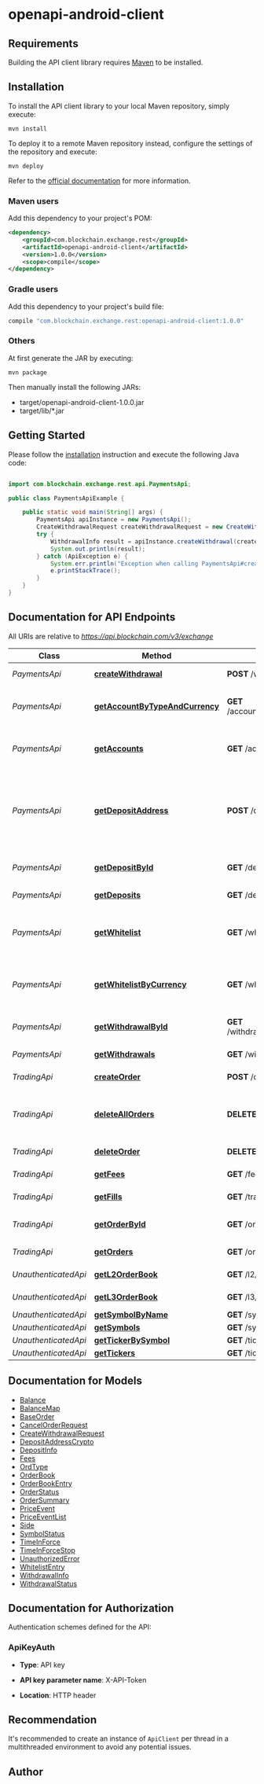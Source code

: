 # openapi-android-client

## Requirements

Building the API client library requires [Maven](https://maven.apache.org/) to be installed.

## Installation

To install the API client library to your local Maven repository, simply execute:

```shell
mvn install
```

To deploy it to a remote Maven repository instead, configure the settings of the repository and execute:

```shell
mvn deploy
```

Refer to the [official documentation](https://maven.apache.org/plugins/maven-deploy-plugin/usage.html) for more information.

### Maven users

Add this dependency to your project's POM:

```xml
<dependency>
    <groupId>com.blockchain.exchange.rest</groupId>
    <artifactId>openapi-android-client</artifactId>
    <version>1.0.0</version>
    <scope>compile</scope>
</dependency>
```

### Gradle users

Add this dependency to your project's build file:

```groovy
compile "com.blockchain.exchange.rest:openapi-android-client:1.0.0"
```

### Others

At first generate the JAR by executing:

    mvn package

Then manually install the following JARs:

- target/openapi-android-client-1.0.0.jar
- target/lib/*.jar

## Getting Started

Please follow the [installation](#installation) instruction and execute the following Java code:

```java

import com.blockchain.exchange.rest.api.PaymentsApi;

public class PaymentsApiExample {

    public static void main(String[] args) {
        PaymentsApi apiInstance = new PaymentsApi();
        CreateWithdrawalRequest createWithdrawalRequest = new CreateWithdrawalRequest(); // CreateWithdrawalRequest | 
        try {
            WithdrawalInfo result = apiInstance.createWithdrawal(createWithdrawalRequest);
            System.out.println(result);
        } catch (ApiException e) {
            System.err.println("Exception when calling PaymentsApi#createWithdrawal");
            e.printStackTrace();
        }
    }
}

```

## Documentation for API Endpoints

All URIs are relative to *https://api.blockchain.com/v3/exchange*

Class | Method | HTTP request | Description
------------ | ------------- | ------------- | -------------
*PaymentsApi* | [**createWithdrawal**](docs/PaymentsApi.md#createWithdrawal) | **POST** /withdrawals | Request a withdrawal
*PaymentsApi* | [**getAccountByTypeAndCurrency**](docs/PaymentsApi.md#getAccountByTypeAndCurrency) | **GET** /accounts/{account}/{currency} | Receive current account balances
*PaymentsApi* | [**getAccounts**](docs/PaymentsApi.md#getAccounts) | **GET** /accounts | Receive current account balances
*PaymentsApi* | [**getDepositAddress**](docs/PaymentsApi.md#getDepositAddress) | **POST** /deposits/{currency} | Get a deposit address. Currently only crypto currencies are supported
*PaymentsApi* | [**getDepositById**](docs/PaymentsApi.md#getDepositById) | **GET** /deposits/{depositId} | Get status about a deposit
*PaymentsApi* | [**getDeposits**](docs/PaymentsApi.md#getDeposits) | **GET** /deposits | Get a list of deposits
*PaymentsApi* | [**getWhitelist**](docs/PaymentsApi.md#getWhitelist) | **GET** /whitelist | Get a list of all whitelisted withdrawal accounts
*PaymentsApi* | [**getWhitelistByCurrency**](docs/PaymentsApi.md#getWhitelistByCurrency) | **GET** /whitelist/{currency} | Get a list of all whitelisted withdrawal accounts
*PaymentsApi* | [**getWithdrawalById**](docs/PaymentsApi.md#getWithdrawalById) | **GET** /withdrawals/{withdrawalId} | Get status about a withdrawal
*PaymentsApi* | [**getWithdrawals**](docs/PaymentsApi.md#getWithdrawals) | **GET** /withdrawals | Get a list of withdrawals
*TradingApi* | [**createOrder**](docs/TradingApi.md#createOrder) | **POST** /orders | Add an order
*TradingApi* | [**deleteAllOrders**](docs/TradingApi.md#deleteAllOrders) | **DELETE** /orders | Delete all open orders (of a symbol, if specified)
*TradingApi* | [**deleteOrder**](docs/TradingApi.md#deleteOrder) | **DELETE** /orders/{orderId} | Cancel a trade
*TradingApi* | [**getFees**](docs/TradingApi.md#getFees) | **GET** /fees | Get current fee level
*TradingApi* | [**getFills**](docs/TradingApi.md#getFills) | **GET** /trades | Get a list of filled orders
*TradingApi* | [**getOrderById**](docs/TradingApi.md#getOrderById) | **GET** /orders/{orderId} | Get a specific order
*TradingApi* | [**getOrders**](docs/TradingApi.md#getOrders) | **GET** /orders | Get a list orders
*UnauthenticatedApi* | [**getL2OrderBook**](docs/UnauthenticatedApi.md#getL2OrderBook) | **GET** /l2/{symbol} | L2 Order Book
*UnauthenticatedApi* | [**getL3OrderBook**](docs/UnauthenticatedApi.md#getL3OrderBook) | **GET** /l3/{symbol} | L3 Order Book
*UnauthenticatedApi* | [**getSymbolByName**](docs/UnauthenticatedApi.md#getSymbolByName) | **GET** /symbols/{symbol} | Symbols
*UnauthenticatedApi* | [**getSymbols**](docs/UnauthenticatedApi.md#getSymbols) | **GET** /symbols | Symbols
*UnauthenticatedApi* | [**getTickerBySymbol**](docs/UnauthenticatedApi.md#getTickerBySymbol) | **GET** /tickers/{symbol} | Price
*UnauthenticatedApi* | [**getTickers**](docs/UnauthenticatedApi.md#getTickers) | **GET** /tickers | Price


## Documentation for Models

 - [Balance](docs/Balance.md)
 - [BalanceMap](docs/BalanceMap.md)
 - [BaseOrder](docs/BaseOrder.md)
 - [CancelOrderRequest](docs/CancelOrderRequest.md)
 - [CreateWithdrawalRequest](docs/CreateWithdrawalRequest.md)
 - [DepositAddressCrypto](docs/DepositAddressCrypto.md)
 - [DepositInfo](docs/DepositInfo.md)
 - [Fees](docs/Fees.md)
 - [OrdType](docs/OrdType.md)
 - [OrderBook](docs/OrderBook.md)
 - [OrderBookEntry](docs/OrderBookEntry.md)
 - [OrderStatus](docs/OrderStatus.md)
 - [OrderSummary](docs/OrderSummary.md)
 - [PriceEvent](docs/PriceEvent.md)
 - [PriceEventList](docs/PriceEventList.md)
 - [Side](docs/Side.md)
 - [SymbolStatus](docs/SymbolStatus.md)
 - [TimeInForce](docs/TimeInForce.md)
 - [TimeInForceStop](docs/TimeInForceStop.md)
 - [UnauthorizedError](docs/UnauthorizedError.md)
 - [WhitelistEntry](docs/WhitelistEntry.md)
 - [WithdrawalInfo](docs/WithdrawalInfo.md)
 - [WithdrawalStatus](docs/WithdrawalStatus.md)


## Documentation for Authorization

Authentication schemes defined for the API:
### ApiKeyAuth

- **Type**: API key

- **API key parameter name**: X-API-Token
- **Location**: HTTP header


## Recommendation

It's recommended to create an instance of `ApiClient` per thread in a multithreaded environment to avoid any potential issues.

## Author



